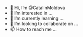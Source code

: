 - 👋 Hi, I’m @CatalinMoldova
- 👀 I’m interested in ...
- 🌱 I’m currently learning ...
- 💞️ I’m looking to collaborate on ...
- 📫 How to reach me ...

<!---
CatalinMoldova/CatalinMoldova is a ✨ special ✨ repository because its `README.md` (this file) appears on your GitHub profile.
You can click the Preview link to take a look at your changes.
--->
